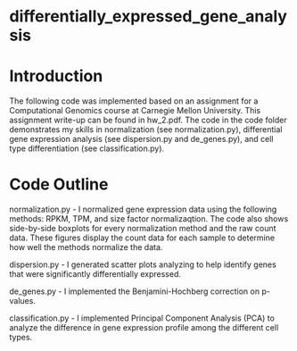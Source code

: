 # differentially_expressed_gene_analysis

# Introduction

The following code was implemented based on an assignment for a Computational Genomics course at Carnegie Mellon University. This assignment write-up can be found in hw_2.pdf. The code in the code folder demonstrates my skills in normalization (see normalization.py), differential gene expression analysis (see dispersion.py and de_genes.py), and cell type differentiation (see classification.py).

# Code Outline

normalization.py - I normalized gene expression data using the following methods: RPKM, TPM, and size factor normalizaqtion. The code also shows side-by-side boxplots for every normalization method and the raw count data. These figures display the count data for each sample to determine how well the methods normalize the data.

dispersion.py - I generated scatter plots analyzing to help identify genes that were significantly differentially expressed.

de_genes.py - I implemented the Benjamini-Hochberg correction on p-values.

classification.py - I implemented Principal Component Analysis (PCA) to analyze the difference in gene expression profile among the different cell types.
